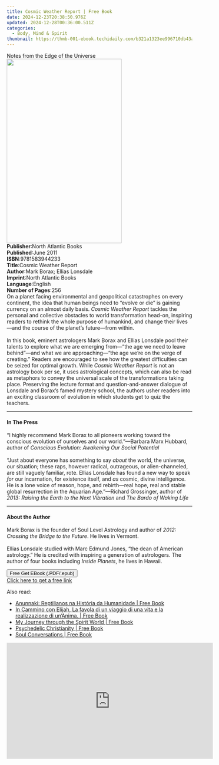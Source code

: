 ```yaml
---
title: Cosmic Weather Report | Free Book
date: 2024-12-23T20:38:50.976Z
updated: 2024-12-28T00:36:00.511Z
categories:
  - Body, Mind & Spirit
thumbnail: https://thmb-001-ebook.techidaily.com/b321a1323ee996710db43a91c432dcaa467de07084b247870dbd03933517c155.jpg
---
```

<main id="book-container">
  <div class="flex flex-col">
    <div class="book-brief flex-1 py-6 px-4 sm:p-6 md:py-10 md:px-8">
      <!-- brief-->
      <div class="book-brief-main">Notes from the Edge of the Universe</div>
    </div>
    <div
      class="book-meta-info flex-1 grid gap-4 col-start-1 col-end-3 row-start-1 sm:mb-6 sm:grid-cols-4 lg:gap-6 lg:col-start-2 lg:row-end-6 lg:row-span-6 lg:mb-0"
    >
      <div
        class="book-meta-info-left place-content-center mt-4 p-4 text-sm leading-6 col-start-2 col-span-2 dark:text-slate-400"
      >
        <img
          class="w-full h-500 object-cover rounded-lg sm:h-255 sm:col-span-2 lg:col-span-full"
          src="https://img-001-ebook.techidaily.com/0ca536a54625eb47ab8e049ba895ee40be5cdf8c015f8aaff301e1d92fb8c64a.jpg"
          alt=""
          width="312"
          height="500"
        />
      </div>
      <div
        class="book-meta-info-right mt-2 col-start-1 row-start-2 col-span-3 self-center"
      >
        <!-- meta data  -->
        <div class="flex flex-col px-4 md:px-8">
          <div class="flex-1">
            <strong>Publisher</strong>:<span class="px-2"
              >North Atlantic Books</span
            >
          </div>
          <div class="flex-1">
            <strong>Published</strong>:<span class="px-2">June 2011</span>
          </div>
          <div class="flex-1">
            <strong>ISBN</strong>:<span class="px-2">9781583944233</span>
          </div>
          <div class="flex-1">
            <strong>Title</strong>:<span class="px-2"
              >Cosmic Weather Report</span
            >
          </div>
          <div class="flex-1">
            <strong>Author</strong>:<span class="px-2"
              >Mark Borax; Ellias Lonsdale</span
            >
          </div>
          <div class="flex-1">
            <strong>Imprint</strong>:<span class="px-2"
              >North Atlantic Books</span
            >
          </div>
          <div class="flex-1">
            <strong>Language</strong>:<span class="px-2">English</span>
          </div>
          <div class="flex-1">
            <strong>Number of Pages</strong>:<span class="px-2">256</span>
          </div>
        </div>
      </div>
    </div>
    <div class="book-description flex-1 py-6 px-4 sm:p-6 md:py-10 md:px-8">
      <div class="book-description-main">
        <div accordion-content="" id="description">
          On a planet facing environmental and geopolitical catastrophes on
          every continent, the idea that human beings need to “evolve or die” is
          gaining currency on an almost daily basis.
          <i>Cosmic Weather Report</i> tackles the personal and collective
          obstacles to world transformation head-on, inspiring readers to
          rethink the whole purpose of humankind, and change their lives—and the
          course of the planet’s future—from within.<br /><br />In this book,
          eminent astrologers Mark Borax and Ellias Lonsdale pool their talents
          to explore what we are emerging from—“the age we need to leave
          behind”—and what we are approaching—“the age we’re on the verge of
          creating.” Readers are encouraged to see how the greatest difficulties
          can be seized for optimal growth. While
          <i>Cosmic Weather Report</i> is not an astrology book per se, it uses
          astrological concepts, which can also be read as metaphors to convey
          the universal scale of the transformations taking place. Preserving
          the lecture format and question-and-answer dialogue of Lonsdale and
          Borax’s famed mystery school, the authors usher readers into an
          exciting classroom of evolution in which students get to quiz the
          teachers.
        </div>
        <div class="accordion-fader"></div>
      </div>
    </div>
    <div class="book-excerpts flex-1 py-6 px-4 sm:p-6 md:py-10 md:px-8">
      <!-- excerpts-->
      <div class="book-excerpts-main">
        <hr />
        <h4 class="placeholder placeholder-heading">
          <span>In The Press</span>
        </h4>
        <p>
          “I highly recommend Mark Borax to all pioneers working toward the
          conscious evolution of ourselves and our world.”—Barbara Marx Hubbard,
          author of <i>Conscious Evolution: Awakening Our Social Potential</i
          ><br />
          <i>&nbsp;</i><br />
          “Just about everyone has something to say <i>about</i> the world, the
          universe, our situation; these raps, however radical, outrageous, or
          alien-channeled, are still vaguely familiar, rote. Ellias Lonsdale has
          found a new way to speak <i>for </i>our incarnation, for existence
          itself, and <i>as</i> cosmic, divine intelligence. He is a lone voice
          of reason, hope, and rebirth—real hope, real and stable global
          resurrection in the Aquarian Age.”—Richard Grossinger, author of
          <i>2013: Raising the Earth to the Next Vibration</i> and
          <i>The Bardo of Waking Life</i>
        </p>
      </div>
    </div>
    <div class="book-about-author flex-1 py-6 px-4 sm:p-6 md:py-10 md:px-8">
      <!-- about author-->
      <div class="book-main-author-main">
        <hr />
        <h4 class="placeholder placeholder-heading">
          <span>About the Author</span>
        </h4>
        <p>
          Mark Borax is the founder of Soul Level Astrology and author of
          <i>2012: Crossing the Bridge to the Future</i>. He lives in Vermont.
          <br /><br />Ellias Lonsdale studied with Marc Edmund Jones, “the dean
          of American astrology.” He is credited with inspiring a generation of
          astrologers. The author of four books including <i>Inside Planets</i>,
          he lives in Hawaii.
        </p>
      </div>
    </div>
    <div class="book-free-get flex-1 py-6 px-4 sm:p-6 md:py-10 md:px-8">
      <button
        id="btn-free-get"
        class="bg-blue-500 hover:bg-blue-700 text-white font-bold py-2 px-4 rounded"
      >
        Free Get EBook (.PDF/.epub)
      </button>
      <div id="countdown-display" class="px-2 text-lg mt-2"></div>
      <a
        id="free-link"
        class="hidden bg-blue-500 hover:bg-blue-700 text-white font-bold py-2 px-4 rounded"
        href="https://www.ebooks.com/en-us/book/692733/cosmic-weather-report/mark-borax/"
        target="_blank"
        >Click here to get a free link</a
      >
    </div>
    <script>
      let countdownTime = 0;
      let countdownInterval = null;
      document
        .getElementById('btn-free-get')
        .addEventListener('click', startCountdown);
      function startCountdown() {
        countdownTime = new Date().getTime() + 60000 * 3;
        countdownInterval = setInterval(updateCountdown, 1000);
        document.getElementById('btn-free-get').disabled = true;
        document
          .getElementById('btn-free-get')
          .classList.add('bg-gray-500', 'cursor-not-allowed');
      }
      function updateCountdown() {
        let currentTime = new Date().getTime();
        let timeLeft = countdownTime - currentTime;
        let secondsLeft = Math.floor(timeLeft / 1000);
        document.getElementById('countdown-display').innerHTML =
          `Remaining time: ${secondsLeft} seconds.`;
        if (secondsLeft <= 0) {
          clearInterval(countdownInterval);
          document.getElementById('btn-free-get').classList.add('hidden');
          document.getElementById('free-link').classList.remove('hidden');
          document.getElementById('countdown-display').innerHTML = '';
        }
      }
    </script>
  </div>
</main>

<ins class="adsbygoogle"
      style="display:block"
      data-ad-client="ca-pub-7571918770474297"
      data-ad-slot="8358498916"
      data-ad-format="auto"
      data-full-width-responsive="true"></ins>
    

<span class="atpl-alsoreadstyle">Also read:</span>
<div><ul>
<li><a href="https://novels-ebooks.techidaily.com/96301997-9781547537952-anunnaki-reptilianos-na-historia-da-humanidade/"><u>Anunnaki: Reptilianos na História da Humanidade | Free Book</u></a></li>
<li><a href="https://novels-ebooks.techidaily.com/96301953-9781547536276-in-cammino-con-elijah-la-favola-di-un-viaggio-di-una-vita-e-la-realizzazione-di-unanima/"><u>In Cammino con Elijah, La favola di un viaggio di una vita e la realizzazione di un’Anima. | Free Book</u></a></li>
<li><a href="https://novels-ebooks.techidaily.com/96302428-9781942125426-my-journey-through-the-spirit-world/"><u>My Journey through the Spirit World | Free Book</u></a></li>
<li><a href="https://novels-ebooks.techidaily.com/96302442-9781785357480-psychedelic-christianity/"><u>Psychedelic Christianity | Free Book</u></a></li>
<li><a href="https://novels-ebooks.techidaily.com/96303099-9781684031856-soul-conversations/"><u>Soul Conversations | Free Book</u></a></li>
</ul></div>

<!-- affiliate ads begin -->
<iframe width="560" height="315" src="https://www.youtube.com/embed/Un9G2_OdSRI?si=vAcGbco8DuWt4ypP" title="YouTube video player" frameborder="0" allow="accelerometer; autoplay; clipboard-write; encrypted-media; gyroscope; picture-in-picture; web-share" referrerpolicy="strict-origin-when-cross-origin" allowfullscreen></iframe>
<!-- affiliate ads end -->

